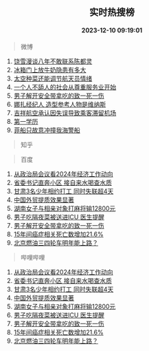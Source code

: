 <div align="center"><h2>实时热搜榜</h2><h4>2023-12-10 09:19:01</h4></div>

> 微博  

1. [饶雪漫谈八年不敢联系陈都灵](https://s.weibo.com/weibo?q=%E9%A5%B6%E9%9B%AA%E6%BC%AB%E8%B0%88%E5%85%AB%E5%B9%B4%E4%B8%8D%E6%95%A2%E8%81%94%E7%B3%BB%E9%99%88%E9%83%BD%E7%81%B5&t=31&band_rank=1&Refer=top)<br />
2. [冰箱门上放牛奶隐患有多大](https://s.weibo.com/weibo?q=%23%E5%86%B0%E7%AE%B1%E9%97%A8%E4%B8%8A%E6%94%BE%E7%89%9B%E5%A5%B6%E9%9A%90%E6%82%A3%E6%9C%89%E5%A4%9A%E5%A4%A7%23&t=31&band_rank=2&Refer=top)<br />
3. [太空种菜还能调节航天员情绪](https://s.weibo.com/weibo?q=%23%E5%A4%AA%E7%A9%BA%E7%A7%8D%E8%8F%9C%E8%BF%98%E8%83%BD%E8%B0%83%E8%8A%82%E8%88%AA%E5%A4%A9%E5%91%98%E6%83%85%E7%BB%AA%23&t=31&band_rank=3&Refer=top)<br />
4. [一个人不舔人的社会从尊重服务业开始](https://s.weibo.com/weibo?q=%23%E4%B8%80%E4%B8%AA%E4%BA%BA%E4%B8%8D%E8%88%94%E4%BA%BA%E7%9A%84%E7%A4%BE%E4%BC%9A%E4%BB%8E%E5%B0%8A%E9%87%8D%E6%9C%8D%E5%8A%A1%E4%B8%9A%E5%BC%80%E5%A7%8B%23&t=31&band_rank=4&Refer=top)<br />
5. [男子解开安全带拿吃的致一死一伤](https://s.weibo.com/weibo?q=%23%E7%94%B7%E5%AD%90%E8%A7%A3%E5%BC%80%E5%AE%89%E5%85%A8%E5%B8%A6%E6%8B%BF%E5%90%83%E7%9A%84%E8%87%B4%E4%B8%80%E6%AD%BB%E4%B8%80%E4%BC%A4%23&t=31&band_rank=5&Refer=top)<br />
6. [娜扎经纪人 造型参考人物是维纳斯](https://s.weibo.com/weibo?q=%E5%A8%9C%E6%89%8E%E7%BB%8F%E7%BA%AA%E4%BA%BA%20%E9%80%A0%E5%9E%8B%E5%8F%82%E8%80%83%E4%BA%BA%E7%89%A9%E6%98%AF%E7%BB%B4%E7%BA%B3%E6%96%AF&t=31&band_rank=6&Refer=top)<br />
7. [吉祥航空承认因失误导致乘客滞留机场](https://s.weibo.com/weibo?q=%23%E5%90%89%E7%A5%A5%E8%88%AA%E7%A9%BA%E6%89%BF%E8%AE%A4%E5%9B%A0%E5%A4%B1%E8%AF%AF%E5%AF%BC%E8%87%B4%E4%B9%98%E5%AE%A2%E6%BB%9E%E7%95%99%E6%9C%BA%E5%9C%BA%23&t=31&band_rank=7&Refer=top)<br />
8. [第一学历](https://s.weibo.com/weibo?q=%E7%AC%AC%E4%B8%80%E5%AD%A6%E5%8E%86&t=31&band_rank=8&Refer=top)<br />
9. [菲船只故意冲撞我海警船](https://s.weibo.com/weibo?q=%23%E8%8F%B2%E8%88%B9%E5%8F%AA%E6%95%85%E6%84%8F%E5%86%B2%E6%92%9E%E6%88%91%E6%B5%B7%E8%AD%A6%E8%88%B9%23&t=31&band_rank=9&Refer=top)<br />

> 知乎  


> 百度  

1. [从政治局会议看2024年经济工作动向](https://www.baidu.com/s?wd=%E4%BB%8E%E6%94%BF%E6%B2%BB%E5%B1%80%E4%BC%9A%E8%AE%AE%E7%9C%8B2024%E5%B9%B4%E7%BB%8F%E6%B5%8E%E5%B7%A5%E4%BD%9C%E5%8A%A8%E5%90%91&sa=fyb_news&rsv_dl=fyb_news)<br />
2. [省委书记直奔小区 接自来水喝查水质](https://www.baidu.com/s?wd=%E7%9C%81%E5%A7%94%E4%B9%A6%E8%AE%B0%E7%9B%B4%E5%A5%94%E5%B0%8F%E5%8C%BA+%E6%8E%A5%E8%87%AA%E6%9D%A5%E6%B0%B4%E5%96%9D%E6%9F%A5%E6%B0%B4%E8%B4%A8&sa=fyb_news&rsv_dl=fyb_news)<br />
3. [甘肃3名少年相约打工 同时失联超4天](https://www.baidu.com/s?wd=%E7%94%98%E8%82%833%E5%90%8D%E5%B0%91%E5%B9%B4%E7%9B%B8%E7%BA%A6%E6%89%93%E5%B7%A5+%E5%90%8C%E6%97%B6%E5%A4%B1%E8%81%94%E8%B6%854%E5%A4%A9&sa=fyb_news&rsv_dl=fyb_news)<br />
4. [中国外贸提质效果显著](https://www.baidu.com/s?wd=%E4%B8%AD%E5%9B%BD%E5%A4%96%E8%B4%B8%E6%8F%90%E8%B4%A8%E6%95%88%E6%9E%9C%E6%98%BE%E8%91%97&sa=fyb_news&rsv_dl=fyb_news)<br />
5. [湖南女子与相亲对象打麻将输12800元](https://www.baidu.com/s?wd=%E6%B9%96%E5%8D%97%E5%A5%B3%E5%AD%90%E4%B8%8E%E7%9B%B8%E4%BA%B2%E5%AF%B9%E8%B1%A1%E6%89%93%E9%BA%BB%E5%B0%86%E8%BE%9312800%E5%85%83&sa=fyb_news&rsv_dl=fyb_news)<br />
6. [男子吃隔夜菜被送进ICU 医生提醒](https://www.baidu.com/s?wd=%E7%94%B7%E5%AD%90%E5%90%83%E9%9A%94%E5%A4%9C%E8%8F%9C%E8%A2%AB%E9%80%81%E8%BF%9BICU+%E5%8C%BB%E7%94%9F%E6%8F%90%E9%86%92&sa=fyb_news&rsv_dl=fyb_news)<br />
7. [男子解开安全带拿吃的致一死一伤](https://www.baidu.com/s?wd=%E7%94%B7%E5%AD%90%E8%A7%A3%E5%BC%80%E5%AE%89%E5%85%A8%E5%B8%A6%E6%8B%BF%E5%90%83%E7%9A%84%E8%87%B4%E4%B8%80%E6%AD%BB%E4%B8%80%E4%BC%A4&sa=fyb_news&rsv_dl=fyb_news)<br />
8. [15年间癌症相关死亡数增加21.6%](https://www.baidu.com/s?wd=15%E5%B9%B4%E9%97%B4%E7%99%8C%E7%97%87%E7%9B%B8%E5%85%B3%E6%AD%BB%E4%BA%A1%E6%95%B0%E5%A2%9E%E5%8A%A021.6%25&sa=fyb_news&rsv_dl=fyb_news)<br />
9. [北京燃油三四轮车明年能上路？](https://www.baidu.com/s?wd=%E5%8C%97%E4%BA%AC%E7%87%83%E6%B2%B9%E4%B8%89%E5%9B%9B%E8%BD%AE%E8%BD%A6%E6%98%8E%E5%B9%B4%E8%83%BD%E4%B8%8A%E8%B7%AF%EF%BC%9F&sa=fyb_news&rsv_dl=fyb_news)<br />

> 哔哩哔哩  

1. [从政治局会议看2024年经济工作动向](https://www.baidu.com/s?wd=%E4%BB%8E%E6%94%BF%E6%B2%BB%E5%B1%80%E4%BC%9A%E8%AE%AE%E7%9C%8B2024%E5%B9%B4%E7%BB%8F%E6%B5%8E%E5%B7%A5%E4%BD%9C%E5%8A%A8%E5%90%91&sa=fyb_news&rsv_dl=fyb_news)<br />
2. [省委书记直奔小区 接自来水喝查水质](https://www.baidu.com/s?wd=%E7%9C%81%E5%A7%94%E4%B9%A6%E8%AE%B0%E7%9B%B4%E5%A5%94%E5%B0%8F%E5%8C%BA+%E6%8E%A5%E8%87%AA%E6%9D%A5%E6%B0%B4%E5%96%9D%E6%9F%A5%E6%B0%B4%E8%B4%A8&sa=fyb_news&rsv_dl=fyb_news)<br />
3. [甘肃3名少年相约打工 同时失联超4天](https://www.baidu.com/s?wd=%E7%94%98%E8%82%833%E5%90%8D%E5%B0%91%E5%B9%B4%E7%9B%B8%E7%BA%A6%E6%89%93%E5%B7%A5+%E5%90%8C%E6%97%B6%E5%A4%B1%E8%81%94%E8%B6%854%E5%A4%A9&sa=fyb_news&rsv_dl=fyb_news)<br />
4. [中国外贸提质效果显著](https://www.baidu.com/s?wd=%E4%B8%AD%E5%9B%BD%E5%A4%96%E8%B4%B8%E6%8F%90%E8%B4%A8%E6%95%88%E6%9E%9C%E6%98%BE%E8%91%97&sa=fyb_news&rsv_dl=fyb_news)<br />
5. [湖南女子与相亲对象打麻将输12800元](https://www.baidu.com/s?wd=%E6%B9%96%E5%8D%97%E5%A5%B3%E5%AD%90%E4%B8%8E%E7%9B%B8%E4%BA%B2%E5%AF%B9%E8%B1%A1%E6%89%93%E9%BA%BB%E5%B0%86%E8%BE%9312800%E5%85%83&sa=fyb_news&rsv_dl=fyb_news)<br />
6. [男子吃隔夜菜被送进ICU 医生提醒](https://www.baidu.com/s?wd=%E7%94%B7%E5%AD%90%E5%90%83%E9%9A%94%E5%A4%9C%E8%8F%9C%E8%A2%AB%E9%80%81%E8%BF%9BICU+%E5%8C%BB%E7%94%9F%E6%8F%90%E9%86%92&sa=fyb_news&rsv_dl=fyb_news)<br />
7. [男子解开安全带拿吃的致一死一伤](https://www.baidu.com/s?wd=%E7%94%B7%E5%AD%90%E8%A7%A3%E5%BC%80%E5%AE%89%E5%85%A8%E5%B8%A6%E6%8B%BF%E5%90%83%E7%9A%84%E8%87%B4%E4%B8%80%E6%AD%BB%E4%B8%80%E4%BC%A4&sa=fyb_news&rsv_dl=fyb_news)<br />
8. [15年间癌症相关死亡数增加21.6%](https://www.baidu.com/s?wd=15%E5%B9%B4%E9%97%B4%E7%99%8C%E7%97%87%E7%9B%B8%E5%85%B3%E6%AD%BB%E4%BA%A1%E6%95%B0%E5%A2%9E%E5%8A%A021.6%25&sa=fyb_news&rsv_dl=fyb_news)<br />
9. [北京燃油三四轮车明年能上路？](https://www.baidu.com/s?wd=%E5%8C%97%E4%BA%AC%E7%87%83%E6%B2%B9%E4%B8%89%E5%9B%9B%E8%BD%AE%E8%BD%A6%E6%98%8E%E5%B9%B4%E8%83%BD%E4%B8%8A%E8%B7%AF%EF%BC%9F&sa=fyb_news&rsv_dl=fyb_news)<br />
